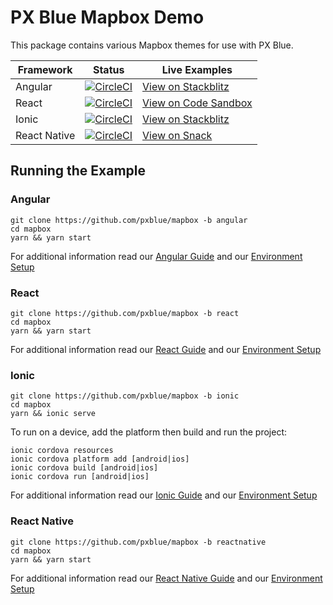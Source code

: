 # PX Blue Mapbox Demo
This package contains various Mapbox themes for use with PX Blue. 

| Framework           | Status       | Live Examples  |
| ---------------- |--------------|------------------|
| Angular | [![CircleCI](https://circleci.com/gh/pxblue/mapbox/tree/angular.svg?style=shield)](https://circleci.com/gh/pxblue/mapbox/tree/angular) | [View on Stackblitz](https://stackblitz.com/github/pxblue/mapbox/tree/angular)
| React | [![CircleCI](https://circleci.com/gh/pxblue/mapbox/tree/react.svg?style=shield)](https://circleci.com/gh/pxblue/mapbox/tree/react) | [View on Code Sandbox](https://codesandbox.io/s/github/pxblue/mapbox/tree/react)
| Ionic | [![CircleCI](https://circleci.com/gh/pxblue/mapbox/tree/ionic.svg?style=shield)](https://circleci.com/gh/pxblue/mapbox/tree/ionic) | [View on Stackblitz](https://stackblitz.com/github/pxblue/mapbox/tree/ionic)
| React Native | [![CircleCI](https://circleci.com/gh/pxblue/mapbox/tree/reactnative.svg?style=shield)](https://circleci.com/gh/pxblue/mapbox/tree/reactnative) | [View on Snack](https://snack.expo.io/@git/github.com/pxblue/mapbox@reactnative)

## Running the Example
### Angular
```
git clone https://github.com/pxblue/mapbox -b angular
cd mapbox
yarn && yarn start
```
For additional information read our [Angular Guide](https://pxblue.github.io/development/frameworks-web/angular) and our [Environment Setup](https://pxblue.github.io/development/environment)

### React
```
git clone https://github.com/pxblue/mapbox -b react
cd mapbox
yarn && yarn start
```
For additional information read our [React Guide](https://pxblue.github.io/development/frameworks-web/react) and our [Environment Setup](https://pxblue.github.io/development/environment)

### Ionic
```
git clone https://github.com/pxblue/mapbox -b ionic
cd mapbox
yarn && ionic serve
```
To run on a device, add the platform then build and run the project:
```
ionic cordova resources
ionic cordova platform add [android|ios]
ionic cordova build [android|ios]
ionic cordova run [android|ios]
```
For additional information read our [Ionic Guide](https://pxblue.github.io/development/frameworks-mobile/ionic) and our [Environment Setup](https://pxblue.github.io/development/environment)

### React Native

```
git clone https://github.com/pxblue/mapbox -b reactnative
cd mapbox
yarn && yarn start
```
For additional information read our [React Native Guide](https://pxblue.github.io/development/frameworks-mobile/react-native) and our [Environment Setup](https://pxblue.github.io/development/environment)
